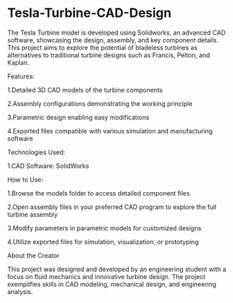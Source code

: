 # Tesla-Turbine-CAD-Design

The Tesla Turbine model is developed using Solidworks, an advanced CAD software, showcasing the design, assembly, and key component details. This project aims to explore the potential of bladeless turbines as alternatives to traditional turbine designs such as Francis, Pelton, and Kaplan.


Features:

1.Detailed 3D CAD models of the turbine components

2.Assembly configurations demonstrating the working principle

3.Parametric design enabling easy modifications

4.Exported files compatible with various simulation and manufacturing software


Technologies Used:

1.CAD Software: SolidWorks


How to Use:

1.Browse the models folder to access detailed component files

2.Open assembly files in your preferred CAD program to explore the full turbine assembly

3.Modify parameters in parametric models for customized designs

4.Utilize exported files for simulation, visualization, or prototyping


About the Creator

This project was designed and developed by an engineering student with a focus on fluid mechanics and innovative turbine design. The project exemplifies skills in CAD modeling, mechanical design, and engineering analysis.
